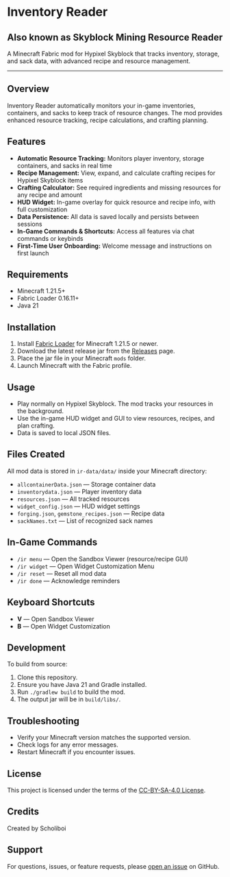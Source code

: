 # Inventory Reader

## Also known as Skyblock Mining Resource Reader

A Minecraft Fabric mod for Hypixel Skyblock that tracks inventory, storage, and sack data, with advanced recipe and resource management.

---

## Overview
Inventory Reader automatically monitors your in-game inventories, containers, and sacks to keep track of resource changes. The mod provides enhanced resource tracking, recipe calculations, and crafting planning.

## Features
- **Automatic Resource Tracking:** Monitors player inventory, storage containers, and sacks in real time
- **Recipe Management:** View, expand, and calculate crafting recipes for Hypixel Skyblock items
- **Crafting Calculator:** See required ingredients and missing resources for any recipe and amount
- **HUD Widget:** In-game overlay for quick resource and recipe info, with full customization
- **Data Persistence:** All data is saved locally and persists between sessions
- **In-Game Commands & Shortcuts:** Access all features via chat commands or keybinds
- **First-Time User Onboarding:** Welcome message and instructions on first launch

## Requirements
- Minecraft 1.21.5+
- Fabric Loader 0.16.11+
- Java 21

## Installation
1. Install [Fabric Loader](https://fabricmc.net/) for Minecraft 1.21.5 or newer.
2. Download the latest release jar from the [Releases](https://github.com/Scholiboi/InventoryReader-HypixelMining/releases) page.
3. Place the jar file in your Minecraft `mods` folder.
4. Launch Minecraft with the Fabric profile.

## Usage
- Play normally on Hypixel Skyblock. The mod tracks your resources in the background.
- Use the in-game HUD widget and GUI to view resources, recipes, and plan crafting.
- Data is saved to local JSON files.

## Files Created
All mod data is stored in `ir-data/data/` inside your Minecraft directory:
- `allcontainerData.json` — Storage container data
- `inventorydata.json` — Player inventory data
- `resources.json` — All tracked resources
- `widget_config.json` — HUD widget settings
- `forging.json`, `gemstone_recipes.json` — Recipe data
- `sackNames.txt` — List of recognized sack names

## In-Game Commands
- `/ir menu` — Open the Sandbox Viewer (resource/recipe GUI)
- `/ir widget` — Open Widget Customization Menu
- `/ir reset` — Reset all mod data
- `/ir done` — Acknowledge reminders

## Keyboard Shortcuts
- **V** — Open Sandbox Viewer
- **B** — Open Widget Customization

## Development
To build from source:
1. Clone this repository.
2. Ensure you have Java 21 and Gradle installed.
3. Run `./gradlew build` to build the mod.
4. The output jar will be in `build/libs/`.

## Troubleshooting
- Verify your Minecraft version matches the supported version.
- Check logs for any error messages.
- Restart Minecraft if you encounter issues.

## License
This project is licensed under the terms of the [CC-BY-SA-4.0 License](LICENSE).

## Credits
Created by Scholiboi

## Support
For questions, issues, or feature requests, please [open an issue](https://github.com/Scholiboi/InventoryReader-HypixelMining/issues) on GitHub.
